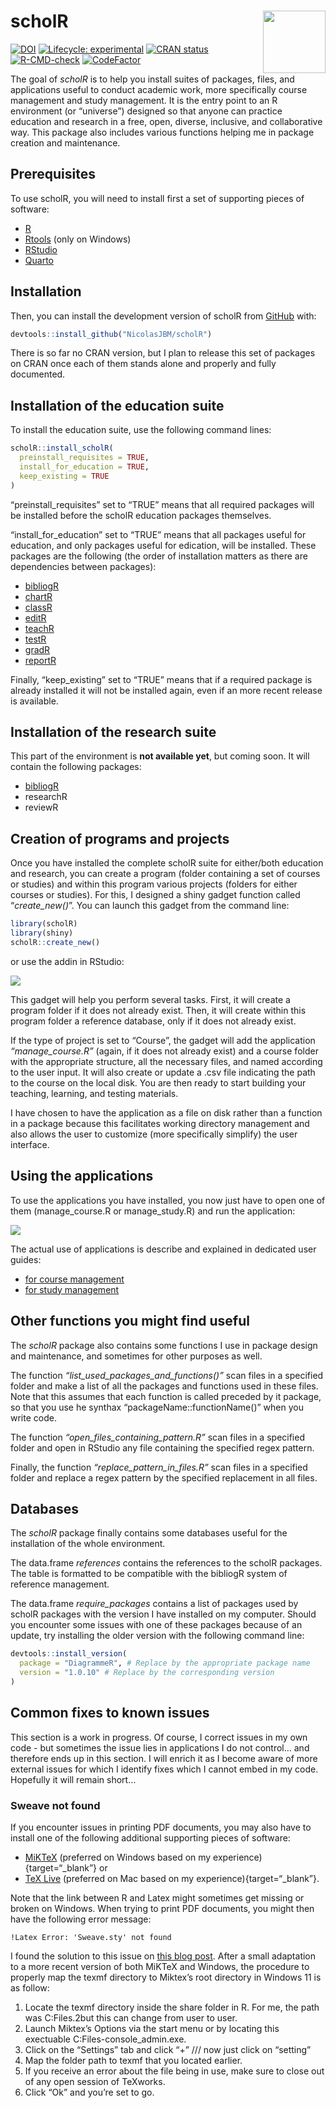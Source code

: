 
<!-- README.md is generated from README.Rmd. Please edit that file -->

# scholR <img src="https://raw.githubusercontent.com/NicolasJBM/scholR/ddc7fecbd529ef9088295ef8aedf471014545b82/docs/assets/scholR.svg" align="right" width="100" height="100" >

<!-- badges: start -->

[![DOI](https://zenodo.org/badge/454038310.svg)](https://zenodo.org/badge/latestdoi/454038310)
[![Lifecycle:
experimental](https://img.shields.io/badge/lifecycle-experimental-orange.svg)](https://lifecycle.r-lib.org/articles/stages.html#experimental)
[![CRAN
status](https://www.r-pkg.org/badges/version/scholR)](https://CRAN.R-project.org/package=scholR)
[![R-CMD-check](https://github.com/NicolasJBM/scholR/actions/workflows/R-CMD-check.yaml/badge.svg)](https://github.com/NicolasJBM/scholR/actions/workflows/R-CMD-check.yaml)
[![CodeFactor](https://www.codefactor.io/repository/github/NicolasJBM/scholR/badge)](https://www.codefactor.io/repository/github/NicolasJBM/scholR)
<!-- badges: end -->

The goal of *scholR* is to help you install suites of packages, files,
and applications useful to conduct academic work, more specifically
course management and study management. It is the entry point to an R
environment (or “universe”) designed so that anyone can practice
education and research in a free, open, diverse, inclusive, and
collaborative way. This package also includes various functions helping
me in package creation and maintenance.

## Prerequisites

To use scholR, you will need to install first a set of supporting pieces
of software:

- <a href="https://cran.rstudio.com/" target="_blank">R</a>
- <a href="https://cran.r-project.org/bin/windows/Rtools/"
  target="_blank">Rtools</a> (only on Windows)
- <a href="https://posit.co/download/rstudio-desktop/"
  target="_blank">RStudio</a>
- <a href="https://quarto.org/docs/get-started/"
  target="_blank">Quarto</a>

## Installation

Then, you can install the development version of scholR from
<a href="https://github.com/" target="_blank">GitHub</a> with:

``` r
devtools::install_github("NicolasJBM/scholR")
```

There is so far no CRAN version, but I plan to release this set of
packages on CRAN once each of them stands alone and properly and fully
documented.

## Installation of the education suite

To install the education suite, use the following command lines:

``` r
scholR::install_scholR(
  preinstall_requisites = TRUE,
  install_for_education = TRUE,
  keep_existing = TRUE
)
```

“preinstall_requisites” set to “TRUE” means that all required packages
will be installed before the scholR education packages themselves.

“install_for_education” set to “TRUE” means that all packages useful for
education, and only packages useful for edication, will be installed.
These packages are the following (the order of installation matters as
there are dependencies between packages):

- <a href="https://nicolasjbm.github.io/bibliogR/"
  target="_blank">bibliogR</a>
- <a href="https://nicolasjbm.github.io/chartR/"
  target="_blank">chartR</a>
- <a href="https://nicolasjbm.github.io/classR/"
  target="_blank">classR</a>
- <a href="https://nicolasjbm.github.io/editR/" target="_blank">editR</a>
- <a href="https://nicolasjbm.github.io/teachR/"
  target="_blank">teachR</a>
- <a href="https://nicolasjbm.github.io/testR/" target="_blank">testR</a>
- <a href="https://nicolasjbm.github.io/gradR/" target="_blank">gradR</a>
- <a href="https://nicolasjbm.github.io/reportR/"
  target="_blank">reportR</a>

Finally, “keep_existing” set to “TRUE” means that if a required package
is already installed it will not be installed again, even if an more
recent release is available.

## Installation of the research suite

This part of the environment is **not available yet**, but coming soon.
It will contain the following packages:

- <a href="https://nicolasjbm.github.io/bibliogR/"
  target="_blank">bibliogR</a>
- researchR
- reviewR

## Creation of programs and projects

Once you have installed the complete scholR suite for either/both
education and research, you can create a program (folder containing a
set of courses or studies) and within this program various projects
(folders for either courses or studies). For this, I designed a shiny
gadget function called “*create_new()*”. You can launch this gadget from
the command line:

``` r
library(scholR)
library(shiny)
scholR::create_new()
```

or use the addin in RStudio:

![](https://raw.githubusercontent.com/NicolasJBM/scholR/main/docs/assets/scholR-create_new.gif)

This gadget will help you perform several tasks. First, it will create a
program folder if it does not already exist. Then, it will create within
this program folder a reference database, only if it does not already
exist.

If the type of project is set to “Course”, the gadget will add the
application *“manage_course.R”* (again, if it does not already exist)
and a course folder with the appropriate structure, all the necessary
files, and named according to the user input. It will also create or
update a .csv file indicating the path to the course on the local disk.
You are then ready to start building your teaching, learning, and
testing materials.

I have chosen to have the application as a file on disk rather than a
function in a package because this facilitates working directory
management and also allows the user to customize (more specifically
simplify) the user interface.

## Using the applications

To use the applications you have installed, you now just have to open
one of them (manage_course.R or manage_study.R) and run the application:

![](https://raw.githubusercontent.com/NicolasJBM/scholR/main/docs/assets/scholR-run_manage_course.gif)

The actual use of applications is describe and explained in dedicated
user guides:

- <a href="" target="_blank">for course management</a>
- <a href="" target="_blank">for study management</a>

## Other functions you might find useful

The *scholR* package also contains some functions I use in package
design and maintenance, and sometimes for other purposes as well.

The function *“list_used_packages_and_functions()”* scan files in a
specified folder and make a list of all the packages and functions used
in these files. Note that this assumes that each function is called
preceded by it package, so that you use he synthax
“packageName::functionName()” when you write code.

The function *“open_files_containing_pattern.R”* scan files in a
specified folder and open in RStudio any file containing the specified
regex pattern.

Finally, the function *“replace_pattern_in_files.R”* scan files in a
specified folder and replace a regex pattern by the specified
replacement in all files.

## Databases

The *scholR* package finally contains some databases useful for the
installation of the whole environment.

The data.frame *references* contains the references to the scholR
packages. The table is formatted to be compatible with the bibliogR
system of reference management.

The data.frame *require_packages* contains a list of packages used by
scholR packages with the version I have installed on my computer. Should
you encounter some issues with one of these packages because of an
update, try installing the older version with the following command
line:

``` r
devtools::install_version(
  package = "DiagrammeR", # Replace by the appropriate package name
  version = "1.0.10" # Replace by the corresponding version
)
```

## Common fixes to known issues

This section is a work in progress. Of course, I correct issues in my
own code - but sometimes the issue lies in applications I do not
control… and therefore ends up in this section. I will enrich it as I
become aware of more external issues for which I identify fixes which I
cannot embed in my code. Hopefully it will remain short…

### Sweave not found

If you encounter issues in printing PDF documents, you may also have to
install one of the following additional supporting pieces of software:

- <a href="https://miktex.org/" target="_blank">MiKTeX</a> (preferred on
  Windows based on my experience){target=“\_blank”} or
- <a href="https://tug.org/texlive/" target="_blank">TeX Live</a>
  (preferred on Mac based on my experience){target=“\_blank”}.

Note that the link between R and Latex might sometimes get missing or
broken on Windows. When trying to print PDF documents, you might then
have the following error message:

    !Latex Error: 'Sweave.sty' not found

I found the solution to this issue on <a
href="https://tex.stackexchange.com/questions/153193/latex-error-sweave-sty-not-found"
target="_blank">this blog post</a>. After a small adaptation to a more
recent version of both MiKTeX and Windows, the procedure to properly map
the texmf directory to Miktex’s root directory in Windows 11 is as
follow:

1.  Locate the texmf directory inside the share folder in R. For me, the
    path was C:Files.2but this can change from user to user.
2.  Launch Miktex’s Options via the start menu or by locating this
    exectuable C:Files-console_admin.exe.
3.  Click on the “Settings” tab and click “+” /// now just click on
    “setting”
4.  Map the folder path to texmf that you located earlier.
5.  If you receive an error about the file being in use, make sure to
    close out of any open session of TeXworks.
6.  Click “Ok” and you’re set to go.
